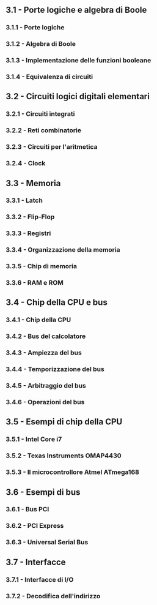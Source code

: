 ## 3.1 - Porte logiche e algebra di Boole

### 3.1.1 - Porte logiche

### 3.1.2 - Algebra di Boole

### 3.1.3 - Implementazione delle funzioni booleane

### 3.1.4 - Equivalenza di circuiti

## 3.2 - Circuiti logici digitali elementari

### 3.2.1 - Circuiti integrati

### 3.2.2 - Reti combinatorie

### 3.2.3 - Circuiti per l'aritmetica

### 3.2.4 - Clock

## 3.3 - Memoria

### 3.3.1 - Latch

### 3.3.2 - Flip-Flop

### 3.3.3 - Registri

### 3.3.4 - Organizzazione della memoria

### 3.3.5 - Chip di memoria

### 3.3.6 - RAM e ROM

## 3.4 - Chip della CPU e bus

### 3.4.1 - Chip della CPU

### 3.4.2 - Bus del calcolatore

### 3.4.3 - Ampiezza del bus

### 3.4.4 - Temporizzazione del bus

### 3.4.5 - Arbitraggio del bus

### 3.4.6 - Operazioni del bus

## 3.5 - Esempi di chip della CPU

### 3.5.1 - Intel Core i7

### 3.5.2 - Texas Instruments OMAP4430

### 3.5.3 - Il microcontrollore Atmel ATmega168

## 3.6 - Esempi di bus

### 3.6.1 - Bus PCI

### 3.6.2 - PCI Express

### 3.6.3 - Universal Serial Bus

## 3.7 - Interfacce

### 3.7.1 - Interfacce di I/O

### 3.7.2 - Decodifica dell'indirizzo

